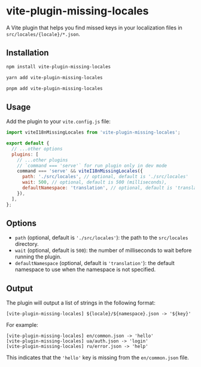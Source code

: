 # vite-plugin-missing-locales

A Vite plugin that helps you find missed keys in your localization files in `src/locales/{locale}/*.json`.

## Installation

```bash
npm install vite-plugin-missing-locales
```

```bash
yarn add vite-plugin-missing-locales
```

```bash
pnpm add vite-plugin-missing-locales
```

## Usage

Add the plugin to your `vite.config.js` file:

```js
import viteI18nMissingLocales from 'vite-plugin-missing-locales';

export default {
  // ...other options
  plugins: [
    // ...other plugins
    // `command === 'serve'` for run plugin only in dev mode
    command === 'serve' && viteI18nMissingLocales({
      path: './src/locales', // optional, default is './src/locales'
      wait: 500, // optional, default is 500 (milliseconds),
      defaultNamespace: 'translation', // optional, default is 'translation'
    }),
  ],
};
```

## Options

- `path` (optional, default is `'./src/locales'`): the path to the `src/locales` directory.
- `wait` (optional, default is `500`): the number of milliseconds to wait before running the plugin.
- `defaultNamespace` (optional, default is `'translation'`): the default namespace to use when the namespace is not specified.

## Output

The plugin will output a list of strings in the following format:

```log
[vite-plugin-missing-locales] ${locale}/${namespace}.json -> '${key}'
```

For example:

```log
[vite-plugin-missing-locales] en/common.json -> 'hello'
[vite-plugin-missing-locales] ua/auth.json -> 'login'
[vite-plugin-missing-locales] ru/error.json -> 'help'
```

This indicates that the `'hello'` key is missing from the `en/common.json` file.

